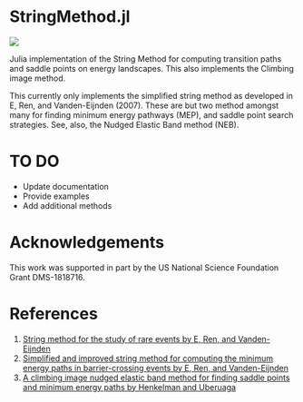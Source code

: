 # StringMethod.jl

[![](https://img.shields.io/badge/docs-dev-blue.svg)](https://gideonsimpson.github.io/StringMethod.jl/dev)


Julia implementation of the String Method for computing transition paths and
saddle points on energy landscapes.  This also implements the Climbing image
method.

This currently only implements the simplified string method as developed in E,
Ren, and Vanden-Eijnden (2007).  These are but two method amongst many for
finding minimum energy pathways (MEP), and saddle point search strategies.  See,
also, the Nudged Elastic Band method (NEB).

# TO DO
* Update documentation
* Provide examples
* Add additional methods

# Acknowledgements
This work was supported in part by the US National Science Foundation Grant DMS-1818716.

# References
1. [String method for the study of rare events by E, Ren, and Vanden-Eijnden](https://doi.org/10.1103/PhysRevB.66.052301)
2. [Simplified and improved string method for computing the minimum energy paths in barrier-crossing events by E, Ren, and Vanden-Eijnden](https://aip.scitation.org/doi/10.1063/1.2720838)
3. [A climbing image nudged elastic band method for finding saddle points and minimum energy paths by Henkelman and Uberuaga](https://doi.org/10.1063/1.1329672)

